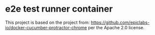 # e2e test runner container
This project is based on the  project from: https://github.com/epiclabs-io/docker-cucumber-protractor-chrome per the Apache 2.0 license.